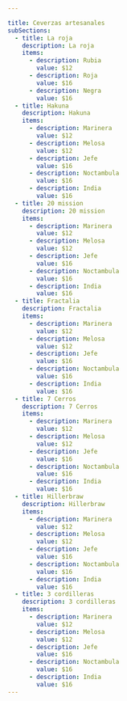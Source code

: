 ```yaml
---

title: Ceverzas artesanales
subSections:
  - title: La roja
    description: La roja
    items:
      - description: Rubia
        value: $12
      - description: Roja
        value: $16
      - description: Negra
        value: $16
  - title: Hakuna
    description: Hakuna
    items:
      - description: Marinera
        value: $12
      - description: Melosa
        value: $12
      - description: Jefe
        value: $16
      - description: Noctambula
        value: $16
      - description: India
        value: $16
  - title: 20 mission
    description: 20 mission
    items:
      - description: Marinera
        value: $12
      - description: Melosa
        value: $12
      - description: Jefe
        value: $16
      - description: Noctambula
        value: $16
      - description: India
        value: $16
  - title: Fractalia
    description: Fractalia
    items:
      - description: Marinera
        value: $12
      - description: Melosa
        value: $12
      - description: Jefe
        value: $16
      - description: Noctambula
        value: $16
      - description: India
        value: $16
  - title: 7 Cerros
    description: 7 Cerros
    items:
      - description: Marinera
        value: $12
      - description: Melosa
        value: $12
      - description: Jefe
        value: $16
      - description: Noctambula
        value: $16
      - description: India
        value: $16
  - title: Hillerbraw
    description: Hillerbraw
    items:
      - description: Marinera
        value: $12
      - description: Melosa
        value: $12
      - description: Jefe
        value: $16
      - description: Noctambula
        value: $16
      - description: India
        value: $16
  - title: 3 cordilleras
    description: 3 cordilleras
    items:
      - description: Marinera
        value: $12
      - description: Melosa
        value: $12
      - description: Jefe
        value: $16
      - description: Noctambula
        value: $16
      - description: India
        value: $16
---
```


